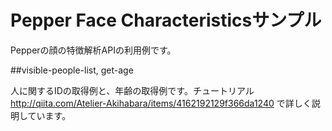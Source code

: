 Pepper Face Characteristicsサンプル
===================================

Pepperの顔の特徴解析APIの利用例です。

##visible-people-list, get-age

人に関するIDの取得例と、年齢の取得例です。チュートリアル http://qiita.com/Atelier-Akihabara/items/4162192129f366da1240 で詳しく説明しています。
